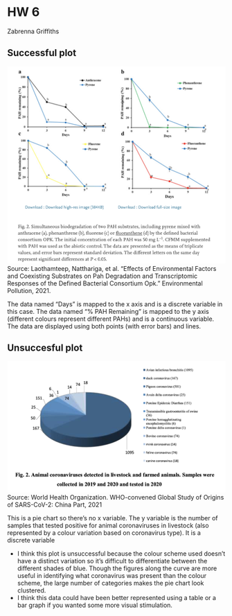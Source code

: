 HW 6
================
Zabrenna Griffiths

## Successful plot

![](hw_6_images/goodplot.png) Source: Laothamteep, Natthariga, et
al. “Effects of Environmental Factors and Coexisting Substrates on Pah
Degradation and Transcriptomic Responses of the Defined Bacterial
Consortium Opk.” Environmental Pollution, 2021.

The data named “Days” is mapped to the x axis and is a discrete variable
in this case. The data named “% PAH Remaining” is mapped to the y axis
(different colours represent different PAHs) and is a continuous
variable. The data are displayed using both points (with error bars) and
lines.

## Unsuccesful plot

![](hw_6_images/badplot.png) Source: World Health Organization.
WHO-convened Global Study of Origins of SARS-CoV-2: China Part, 2021

This is a pie chart so there’s no x variable. The y variable is the
number of samples that tested positive for animal coronaviruses in
livestock (also represented by a colour variation based on coronavirus
type). It is a discrete variable

-   I think this plot is unsuccessful because the colour scheme used
    doesn’t have a distinct variation so it’s difficult to differentiate
    between the different shades of blue. Though the figures along the
    curve are more useful in identifying what coronavirus was present
    than the colour scheme, the large number of categories makes the pie
    chart look clustered.
-   I think this data could have been better represented using a table
    or a bar graph if you wanted some more visual stimulation.
